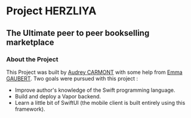 # Project HERZLIYA

## The Ultimate peer to peer bookselling marketplace

### About the Project 

This Project was built by [Audrey CARMONT](https://www.linkedin.com/in/o-drey-carmont/) with some help from [Emma GAUBERT](https://www.linkedin.com/in/emma-gaubert/). 
Two goals were pursued with this project :

- Improve author's knowledge of the Swift programming language.
- Build and deploy a Vapor backend. 
- Learn a little bit of SwiftUI (the mobile client is built entirely using this framework). 

